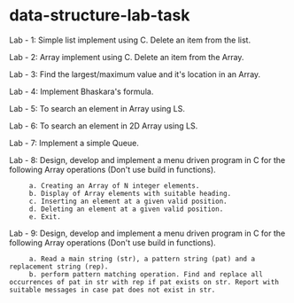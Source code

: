 # data-structure-lab-task

Lab - 1: Simple list implement using C. Delete an item from the list.

Lab - 2: Array implement using C. Delete an item from the Array.

Lab - 3: Find the largest/maximum value and it's location in an Array.

Lab - 4: Implement Bhaskara's formula.

Lab - 5: To search an element in Array using LS.

Lab - 6: To search an element in 2D Array using LS.

Lab - 7: Implement a simple Queue.

Lab - 8: Design, develop and implement a menu driven program in C for the following Array operations (Don't use build in functions).
         
         a. Creating an Array of N integer elements.
         b. Display of Array elements with suitable heading.
         c. Inserting an element at a given valid position.
         d. Deleting an element at a given valid position.
         e. Exit.

Lab - 9: Design, develop and implement a menu driven program in C for the following Array operations (Don't use build in functions).

         a. Read a main string (str), a pattern string (pat) and a replacement string (rep).
         b. perform pattern matching operation. Find and replace all occurrences of pat in str with rep if pat exists on str. Report with suitable messages in case pat does not exist in str.
